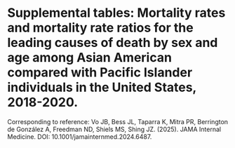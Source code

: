 # Supplemental tables: Mortality rates and mortality rate ratios for the leading causes of death by sex and age among Asian American compared with Pacific Islander individuals in the United States, 2018-2020. 
Corresponding to reference: Vo JB, Bess JL, Taparra K, Mitra PR, Berrington de González A, Freedman ND, Shiels MS, Shing JZ. (2025). JAMA Internal Medicine. DOI: 10.1001/jamainternmed.2024.6487.

